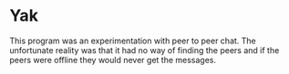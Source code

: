 # Yak
This program was an experimentation with peer to peer chat. The unfortunate reality was that it had no way of finding the peers and if the peers were offline they would never get the messages.
